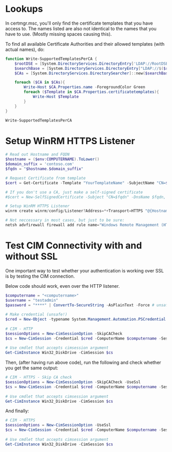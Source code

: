 # Lookups
In certmgr.msc, you'll only find the certificate templates that you have access to.
The names listed are also not identical to the names that you have to use. (Mostly missing spaces causing this).

To find all available Certificate Authorities and their allowed templates (with actual names), do:

```powershell
function Write-SupportedTemplatesPerCA {
    $rootDSE = [System.DirectoryServices.DirectoryEntry]'LDAP://RootDSE'
    $searchBase = [System.DirectoryServices.DirectoryEntry]"LDAP://$($rootDSE.configurationNamingContext)"
    $CAs = [System.DirectoryServices.DirectorySearcher]::new($searchBase,'objectClass=pKIEnrollmentService').FindAll()

    foreach ($CA in $CAs){
        Write-Host $CA.Properties.name -ForegroundColor Green
        foreach ($Template in $CA.Properties.certificatetemplates){
            Write-Host $Template
        }
    }
}

Write-SupportedTemplatesPerCA
```

# Setup WinRM HTTPS Listener

``` powershell
# Read out Hostname and FQDN
$hostname = ($env:COMPUTERNAME).ToLower()
$domain_suffix = 'contoso.com'
$fqdn = "$hostname.$domain_suffix"

# Request Certificate from template
$cert = Get-Certificate -Template "YourTemplateName" -SubjectName "CN=$fqdn" -DnsName $fqdn, $hostname -CertStoreLocation Cert:\LocalMachine\My

# If you don't use a CA, just make a self-signed certificate
#$cert = New-SelfSignedCertificate -Subject "CN=$fqdn" -DnsName $fqdn, $hostname -CertStoreLocation Cert:\LocalMachine\My 

# Setup WinRM HTTPS Listener
winrm create winrm/config/Listener?Address=*+Transport=HTTPS "@{Hostname=`"$fqdn`"; CertificateThumbprint=`"$($cert.Thumbprint)`"}"

# Not neccessary in most cases, but just to be sure:
netsh advfirewall firewall add rule name="Windows Remote Management (HTTPS-In)" dir=in action=allow protocol=TCP localport=5986
```

# Test CIM Connectivity with and without SSL
One important way to test whether your authentication is working over SSL is by testing the CIM connection.

Below code should work, even over the HTTP listener. 
```powershell
$computername = "<computername>"
$username = "testadmin"
$password = "****" | ConvertTo-SecureString -AsPlainText -Force # unsafeeee
 
# Make credential (unsafe!)
$cred = New-Object -typename System.Management.Automation.PSCredential -argumentlist $username, $password
 
# CIM - HTTP
$sessionOptions = New-CimSessionOption -SkipCACheck
$cs = New-CimSession -Credential $cred -ComputerName $computername -SessionOption $sessionOptions
 
# Use cmdlet that accepts cimsession argument
Get-CimInstance Win32_DiskDrive -CimSession $cs
```

Then, (after having run above code), run the following and check whether you get the same output:
```powershell
# CIM - HTTPS - Skip CA check
$sessionOptions = New-CimSessionOption -SkipCACheck -UseSsl
$cs = New-CimSession -Credential $cred -ComputerName $computername -SessionOption $sessionOptions
 
# Use cmdlet that accepts cimsession argument
Get-CimInstance Win32_DiskDrive -CimSession $cs
```

And finally:
```powershell
# CIM - HTTPS
$sessionOptions = New-CimSessionOption -UseSsl
$cs = New-CimSession -Credential $cred -ComputerName $computername -SessionOption $sessionOptions
 
# Use cmdlet that accepts cimsession argument
Get-CimInstance Win32_DiskDrive -CimSession $cs
```

